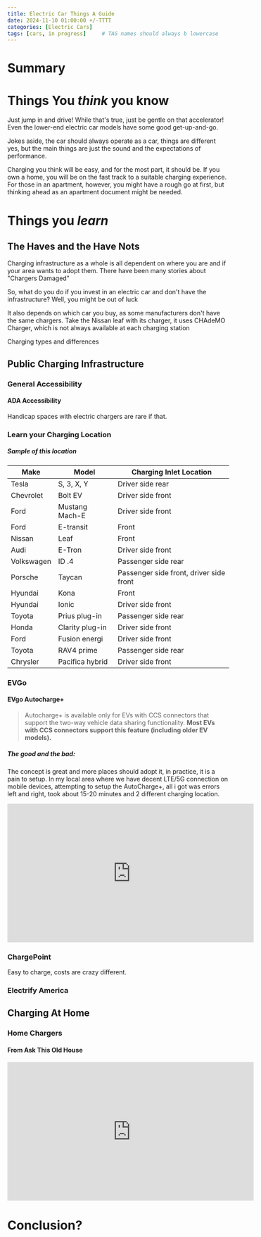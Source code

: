 ```yaml
---
title: Electric Car Things A Guide
date: 2024-11-10 01:00:00 +/-TTTT
categories: [Electric Cars]
tags: [cars, in progress]     # TAG names should always b lowercase
---
```



# Summary


# Things You *think* you know

Just jump in and drive! While that's true, just be gentle on that accelerator! Even the lower-end electric car models have some good get-up-and-go.

Jokes aside, the car should always operate as a car, things are different yes, but the main things are just the sound and the expectations of performance.

Charging you think will be easy, and for the most part, it should be. If you own a home, you will be on the fast track to a suitable charging experience. For those in an apartment, however, you might have a rough go at first, but thinking ahead as an apartment document might be needed.

# Things you *learn*

## The Haves and the Have Nots

Charging infrastructure as a whole is all dependent on where you are and if your area wants to adopt them. There have been many stories about "Chargers Damaged"

So, what do you do if you invest in an electric car and don't have the infrastructure? Well, you might be out of luck

It also depends on which car you buy, as some manufacturers don't have the same chargers. Take the Nissan leaf with its charger, it uses CHAdeMO Charger, which is not always available at each charging station

Charging types and differences

## Public Charging Infrastructure

###  General Accessibility

#### ADA Accessibility

Handicap spaces with electric chargers are rare if that.

### Learn your Charging Location

##### Sample of this location


| Make|Model|Charging Inlet Location|
| --- | --- | --- |
| Tesla      | S, 3, X, Y      | Driver side rear                        |
| Chevrolet  | Bolt EV         | Driver side front                       |
| Ford       | Mustang Mach-E  | Driver side front                       |
| Ford       | E-transit       | Front                                   |
| Nissan     | Leaf            | Front                                   |
| Audi       | E-Tron          | Driver side front                       |
| Volkswagen | ID .4           | Passenger side rear                     |
| Porsche    | Taycan          | Passenger side front, driver side front |
| Hyundai    | Kona            | Front                                   |
| Hyundai    | Ionic           | Driver side front                       |
| Toyota     | Prius plug-in   | Passenger side rear                     |
| Honda      | Clarity plug-in | Driver side front                       |
| Ford       | Fusion energi   | Driver side front                       |
| Toyota     | RAV4 prime      | Passenger side rear                     |
| Chrysler   | Pacifica hybrid | Driver side front                       |


### EVGo

####  EVgo Autocharge+

> Autocharge+ is available only for EVs with CCS connectors that support the two-way vehicle data sharing functionality. **Most EVs with CCS connectors support this feature (including older EV models).**



##### The good and the bad: 

The concept is great and more places should adopt it, in practice, it is a pain to setup.  In my local area where we have decent LTE/5G connection on mobile devices, attempting to setup the AutoCharge+, all i got was errors left and right, took about 15-20 minutes and 2 different charging location. 

<iframe width="560" height="315" src="https://www.youtube-nocookie.com/embed/C2CHXWWGj3A?si=rnPQrWSC9c9PEH6s" title="YouTube video player" frameborder="0" allow="accelerometer; autoplay; clipboard-write; encrypted-media; gyroscope; picture-in-picture; web-share" referrerpolicy="strict-origin-when-cross-origin" allowfullscreen></iframe>



### ChargePoint

Easy to charge, costs are crazy different.



### Electrify America 

## Charging At Home

### Home Chargers
#### From Ask This Old House


<iframe width="560" height="315" src="https://www.youtube-nocookie.com/embed/_YcnMRSqdtE?si=ox6Q4vmVvvNO9Gfd" title="YouTube video player" frameborder="0" allow="accelerometer; autoplay; clipboard-write; encrypted-media; gyroscope; picture-in-picture; web-share" referrerpolicy="strict-origin-when-cross-origin" allowfullscreen></iframe>

# Conclusion?

